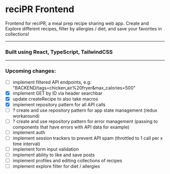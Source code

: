 # reciPR Frontend

Frontend for reciPR, a meal prep recipe sharing web app. Create and Explore different recipes, filter by allergies / diet, and save your favorites in collections!

---

### Built using React, TypeScript, TailwindCSS

---

### Upcoming changes:

- [ ] implement filtered API endpoints, e.g: "BACKEND/tags=chicken,air%20fryer&max_calories=500"
- [x] implement GET by ID via header searchbar
- [x] update createRecipe to also take macros
- [x] implement repository pattern for all API calls
- [ ] ? create and use repository pattern for app state management (redux workaround)
- [ ] ? create and use repository pattern for error management (passing to components that have errors with API data for example)
- [ ] implement auth
- [ ] implement session trackers to prevent API spam (throttled to 1 call per x time interval)
- [ ] implement form input validation
- [ ] implement ability to like and save posts
- [ ] implement profiles and editing collections of recipes
- [ ] implement explore filter for diet / allergies
